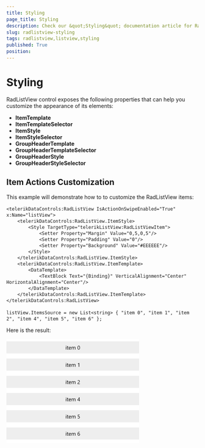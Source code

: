 ```yaml
---
title: Styling
page_title: Styling
description: Check our &quot;Styling&quot; documentation article for RadListView for UWP control.
slug: radlistview-styling
tags: radlistview,listview,styling
published: True
position: 
---
```


# Styling

RadListView control exposes the following properties that can help you customize the appearance of its elements:

- **ItemTemplate**
- **ItemTemplateSelector**
- **ItemStyle**
- **ItemStyleSelector**
- **GroupHeaderTemplate**
- **GroupHeaderTemplateSelector**
- **GroupHeaderStyle**
- **GroupHeaderStyleSelector**


## Item Actions Customization

This example will demonstrate how to to customize the RadListView items:

	<telerikDataControls:RadListView IsActionOnSwipeEnabled="True" x:Name="listView">
		<telerikDataControls:RadListView.ItemStyle>
			<Style TargetType="telerikListView:RadListViewItem">
				<Setter Property="Margin" Value="0,5,0,5"/>
				<Setter Property="Padding" Value="0"/>
				<Setter Property="Background" Value="#EEEEEE"/>
			</Style>
		</telerikDataControls:RadListView.ItemStyle>
		<telerikDataControls:RadListView.ItemTemplate>
			<DataTemplate>
				<TextBlock Text="{Binding}" VerticalAlignment="Center" HorizontalAlignment="Center"/>
			</DataTemplate>
		</telerikDataControls:RadListView.ItemTemplate>
	</telerikDataControls:RadListView>

	listView.ItemsSource = new List<string> { "item 0", "item 1", "item 2", "item 4", "item 5", "item 6" };

Here is the result:

![](images/listview-styling.png)

